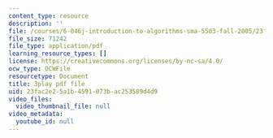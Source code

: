 ```yaml
---
content_type: resource
description: ''
file: /courses/6-046j-introduction-to-algorithms-sma-5503-fall-2005/23fac2e25a1b4591073bac253589d4d9_RHyGlha7bjE.pdf
file_size: 71242
file_type: application/pdf
learning_resource_types: []
license: https://creativecommons.org/licenses/by-nc-sa/4.0/
ocw_type: OCWFile
resourcetype: Document
title: 3play pdf file
uid: 23fac2e2-5a1b-4591-073b-ac253589d4d9
video_files:
  video_thumbnail_file: null
video_metadata:
  youtube_id: null
---
```

